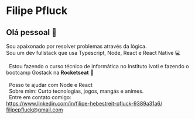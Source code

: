 # Filipe Pfluck

## Olá pessoal 👋
Sou apaixonado por resolver problemas através da lógica.
<br/>Sou um dev fullstack que usa Typescript, Node, React e React Native :computer:

 &nbsp; Estou fazendo o curso técnico de informática no Instituto Ivoti e fazendo o bootcamp Gostack na **Rocketseat** :rocket:  
 <br/> &nbsp; Posso te ajudar com Node e React
 <br/> &nbsp; Sobre mim: Curto tecnologias, jogos, mangás e animes.
 <br/> &nbsp; Entre em contato comigo: 
 <br/>https://www.linkedin.com/in/filipe-hebestreit-pfluck-9389a31a6/
 <br/>filipepfluck@gmail.com
